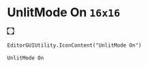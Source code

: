 # UnlitMode On `16x16`
<img src="/img/UnlitMode%20On.png" width=16 height=16>

``` CSharp
EditorGUIUtility.IconContent("UnlitMode On")
```
```
UnlitMode On
```
